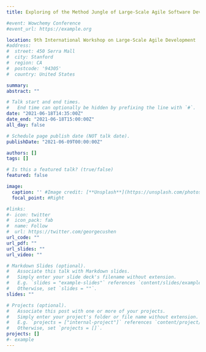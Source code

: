 ```yaml
---
title: Exploring of the Method Jungle of Large-Scale Agile Software Development

#event: Wowchemy Conference
#event_url: https://example.org

location: 9th International Workshop on Large-Scale Agile Development
#address:
#  street: 450 Serra Mall
#  city: Stanford
#  region: CA
#  postcode: '94305'
#  country: United States

summary:
abstract: ""

# Talk start and end times.
#   End time can optionally be hidden by prefixing the line with `#`.
date: "2021-06-18T14:35:00Z"
date_end: "2021-06-18T15:00:00Z"
all_day: false

# Schedule page publish date (NOT talk date).
publishDate: "2021-06-09T00:00:00Z"

authors: []
tags: []

# Is this a featured talk? (true/false)
featured: false

image:
  caption: '' #Image credit: [**Unsplash**](https://unsplash.com/photos/bzdhc5b3Bxs)
  focal_point: #Right

#links:
#- icon: twitter
#  icon_pack: fab
#  name: Follow
#  url: https://twitter.com/georgecushen
url_code: ""
url_pdf: ""
url_slides: ""
url_video: ""

# Markdown Slides (optional).
#   Associate this talk with Markdown slides.
#   Simply enter your slide deck's filename without extension.
#   E.g. `slides = "example-slides"` references `content/slides/example-slides.md`.
#   Otherwise, set `slides = ""`.
slides: ""

# Projects (optional).
#   Associate this post with one or more of your projects.
#   Simply enter your project's folder or file name without extension.
#   E.g. `projects = ["internal-project"]` references `content/project/deep-learning/index.md`.
#   Otherwise, set `projects = []`.
projects: []
#- example
---
```

